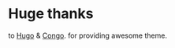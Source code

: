 # Huge thanks 
to [Hugo](https://gohugo.io/) & [Congo](https://github.com/jpanther/congo). for providing
awesome theme. 
